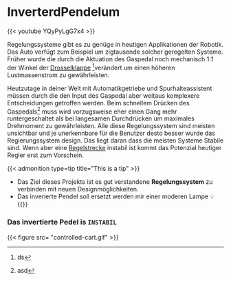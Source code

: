# InverterdPendelum


{{< youtube YQyPyLgG7x4 >}}

<!-- {{< figure src= "https://upload.wikimedia.org/wikipedia/commons/thumb/0/00/Cart-pendulum.svg/300px-Cart-pendulum.svg.png" >}} -->



Regelungssysteme gibt es zu genüge in heutigen Applikationen der Robotik. Das Auto verfügt zum Beispiel um zigtausende solcher geregelten Systeme. Früher wurde die durch die Aktuation des Gaspedal noch mechanisch 1:1 der Winkel der [Drosselklappe](https://de.wikipedia.org/wiki/Drosselklappe_(Motor)) [^1]verändert um einen höheren Lustmassenstrom zu gewährleisten.

 Heutzutage in deiner Welt mit Automatikgetriebe und Spurhalteassistent müssen durch die den Input des Gaspedal aber weitaus komplexere Entscheidungen getroffen werden. Beim schnellem Drücken des Gaspedals[^2] muss wird vorzugsweise eher einen Gang mehr runtergeschaltet als bei langesamen Durchdrücken um maximales Drehmoment zu gewährleisten. Alle diese Regelungssystem sind meisten unsichtbar und je unerkennbare für die Benutzer desto besser wurde das Regierungssystem design. Das liegt daran dass die meisten Systeme Stabile sind. Wenn aber eine [Regelstrecke](https://de.wikipedia.org/wiki/Regelstrecke) instabil ist kommt das Potenzial heutiger Regler erst zum Vorschein.



{{< admonition type=tip title="This is a tip" >}}
- Das Ziel dieses Projekts ist es gut verstandene **Regelungssystem** zu verbinden mit neuen Designmöglichkeiten.
- Das inverierte Pendel soll ersetzt werden mir einer moderen Lampe 💡
{{</admonition>}}



### Das invertierte Pedel is `INSTABIL`


{{< figure src= "controlled-cart.gif" >}}








[^1]: ds
[^2]: asd
